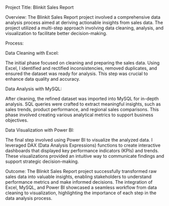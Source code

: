 Project Title: Blinkit Sales Report

Overview: The Blinkit Sales Report project involved a comprehensive data analysis process aimed at deriving actionable insights from sales data. The project utilized a multi-step approach involving data cleaning, analysis, and visualization to facilitate better decision-making.

Process:

Data Cleaning with Excel:

The initial phase focused on cleaning and preparing the sales data. Using Excel, I identified and rectified inconsistencies, removed duplicates, and ensured the dataset was ready for analysis. This step was crucial to enhance data quality and accuracy.

Data Analysis with MySQL:

After cleaning, the refined dataset was imported into MySQL for in-depth analysis. SQL queries were crafted to extract meaningful insights, such as sales trends, product performance, and regional sales comparisons. This phase involved creating various analytical metrics to support business objectives.

Data Visualization with Power BI:

The final step involved using Power BI to visualize the analyzed data. I leveraged DAX (Data Analysis Expressions) functions to create interactive dashboards that displayed key performance indicators (KPIs) and trends. These visualizations provided an intuitive way to communicate findings and support strategic decision-making.

Outcome: The Blinkit Sales Report project successfully transformed raw sales data into valuable insights, enabling stakeholders to understand performance metrics and make informed decisions. The integration of Excel, MySQL, and Power BI showcased a seamless workflow from data cleaning to visualization, highlighting the importance of each step in the data analysis process.
